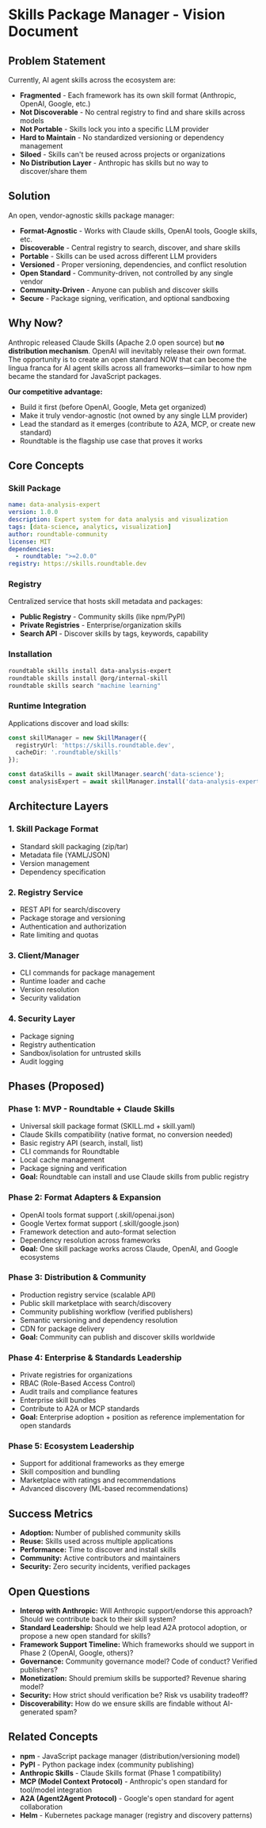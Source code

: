 # Skills Package Manager - Vision Document

## Problem Statement

Currently, AI agent skills across the ecosystem are:
- **Fragmented** - Each framework has its own skill format (Anthropic, OpenAI, Google, etc.)
- **Not Discoverable** - No central registry to find and share skills across models
- **Not Portable** - Skills lock you into a specific LLM provider
- **Hard to Maintain** - No standardized versioning or dependency management
- **Siloed** - Skills can't be reused across projects or organizations
- **No Distribution Layer** - Anthropic has skills but no way to discover/share them

## Solution

An open, vendor-agnostic skills package manager:
- **Format-Agnostic** - Works with Claude skills, OpenAI tools, Google skills, etc.
- **Discoverable** - Central registry to search, discover, and share skills
- **Portable** - Skills can be used across different LLM providers
- **Versioned** - Proper versioning, dependencies, and conflict resolution
- **Open Standard** - Community-driven, not controlled by any single vendor
- **Community-Driven** - Anyone can publish and discover skills
- **Secure** - Package signing, verification, and optional sandboxing

## Why Now?

Anthropic released Claude Skills (Apache 2.0 open source) but **no distribution mechanism**. OpenAI will inevitably release their own format. The opportunity is to create an open standard NOW that can become the lingua franca for AI agent skills across all frameworks—similar to how npm became the standard for JavaScript packages.

**Our competitive advantage:**
- Build it first (before OpenAI, Google, Meta get organized)
- Make it truly vendor-agnostic (not owned by any single LLM provider)
- Lead the standard as it emerges (contribute to A2A, MCP, or create new standard)
- Roundtable is the flagship use case that proves it works

## Core Concepts

### Skill Package
```yaml
name: data-analysis-expert
version: 1.0.0
description: Expert system for data analysis and visualization
tags: [data-science, analytics, visualization]
author: roundtable-community
license: MIT
dependencies:
  - roundtable: ">=2.0.0"
registry: https://skills.roundtable.dev
```

### Registry
Centralized service that hosts skill metadata and packages:
- **Public Registry** - Community skills (like npm/PyPI)
- **Private Registries** - Enterprise/organization skills
- **Search API** - Discover skills by tags, keywords, capability

### Installation
```bash
roundtable skills install data-analysis-expert
roundtable skills install @org/internal-skill
roundtable skills search "machine learning"
```

### Runtime Integration
Applications discover and load skills:
```typescript
const skillManager = new SkillManager({
  registryUrl: 'https://skills.roundtable.dev',
  cacheDir: '.roundtable/skills'
});

const dataSkills = await skillManager.search('data-science');
const analysisExpert = await skillManager.install('data-analysis-expert@latest');
```

## Architecture Layers

### 1. Skill Package Format
- Standard skill packaging (zip/tar)
- Metadata file (YAML/JSON)
- Version management
- Dependency specification

### 2. Registry Service
- REST API for search/discovery
- Package storage and versioning
- Authentication and authorization
- Rate limiting and quotas

### 3. Client/Manager
- CLI commands for package management
- Runtime loader and cache
- Version resolution
- Security validation

### 4. Security Layer
- Package signing
- Registry authentication
- Sandbox/isolation for untrusted skills
- Audit logging

## Phases (Proposed)

### Phase 1: MVP - Roundtable + Claude Skills
- Universal skill package format (SKILL.md + skill.yaml)
- Claude Skills compatibility (native format, no conversion needed)
- Basic registry API (search, install, list)
- CLI commands for Roundtable
- Local cache management
- Package signing and verification
- **Goal:** Roundtable can install and use Claude skills from public registry

### Phase 2: Format Adapters & Expansion
- OpenAI tools format support (.skill/openai.json)
- Google Vertex format support (.skill/google.json)
- Framework detection and auto-format selection
- Dependency resolution across frameworks
- **Goal:** One skill package works across Claude, OpenAI, and Google ecosystems

### Phase 3: Distribution & Community
- Production registry service (scalable API)
- Public skill marketplace with search/discovery
- Community publishing workflow (verified publishers)
- Semantic versioning and dependency resolution
- CDN for package delivery
- **Goal:** Community can publish and discover skills worldwide

### Phase 4: Enterprise & Standards Leadership
- Private registries for organizations
- RBAC (Role-Based Access Control)
- Audit trails and compliance features
- Enterprise skill bundles
- Contribute to A2A or MCP standards
- **Goal:** Enterprise adoption + position as reference implementation for open standards

### Phase 5: Ecosystem Leadership
- Support for additional frameworks as they emerge
- Skill composition and bundling
- Marketplace with ratings and recommendations
- Advanced discovery (ML-based recommendations)

## Success Metrics

- **Adoption:** Number of published community skills
- **Reuse:** Skills used across multiple applications
- **Performance:** Time to discover and install skills
- **Community:** Active contributors and maintainers
- **Security:** Zero security incidents, verified packages

## Open Questions

- **Interop with Anthropic:** Will Anthropic support/endorse this approach? Should we contribute back to their skill system?
- **Standard Leadership:** Should we help lead A2A protocol adoption, or propose a new open standard for skills?
- **Framework Support Timeline:** Which frameworks should we support in Phase 2 (OpenAI, Google, others)?
- **Governance:** Community governance model? Code of conduct? Verified publishers?
- **Monetization:** Should premium skills be supported? Revenue sharing model?
- **Security:** How strict should verification be? Risk vs usability tradeoff?
- **Discoverability:** How do we ensure skills are findable without AI-generated spam?

## Related Concepts

- **npm** - JavaScript package manager (distribution/versioning model)
- **PyPI** - Python package index (community publishing)
- **Anthropic Skills** - Claude Skills format (Phase 1 compatibility)
- **MCP (Model Context Protocol)** - Anthropic's open standard for tool/model integration
- **A2A (Agent2Agent Protocol)** - Google's open standard for agent collaboration
- **Helm** - Kubernetes package manager (registry and discovery patterns)
